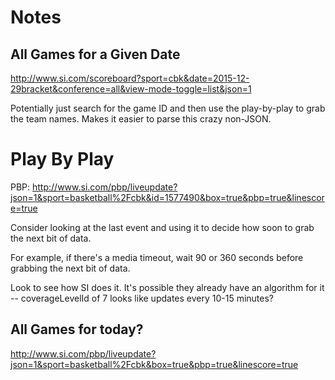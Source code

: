 # Notes

## All Games for a Given Date

http://www.si.com/scoreboard?sport=cbk&date=2015-12-29bracket&conference=all&view-mode-toggle=list&json=1

Potentially just search for the game ID and then use the play-by-play to grab the team names. Makes it easier to parse this crazy non-JSON.
    

# Play By Play

PBP: http://www.si.com/pbp/liveupdate?json=1&sport=basketball%2Fcbk&id=1577490&box=true&pbp=true&linescore=true

Consider looking at the last event and using it to decide how soon to grab the next bit of data.

For example, if there's a media timeout, wait 90 or 360 seconds before grabbing the next bit of data.

Look to see how SI does it. It's possible they already have an algorithm for it -- coverageLevelId of 7 looks like updates every 10-15 minutes?

## All Games for today?

http://www.si.com/pbp/liveupdate?json=1&sport=basketball%2Fcbk&box=true&pbp=true&linescore=true